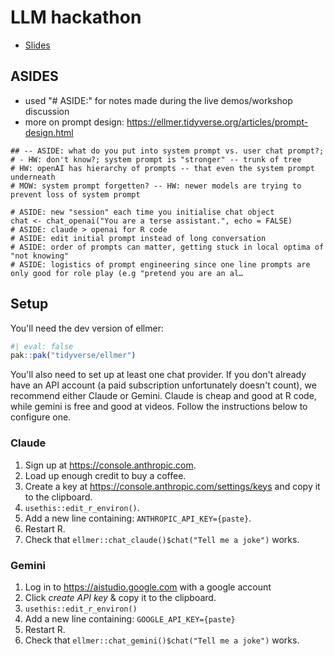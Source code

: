 # LLM hackathon

- [Slides](slides-1-monash.pdf)

## ASIDES

- used "# ASIDE:" for notes made during the live demos/workshop discussion
- more on prompt design: <https://ellmer.tidyverse.org/articles/prompt-design.html>

```
## -- ASIDE: what do you put into system prompt vs. user chat prompt?;
# - HW: don't know?; system prompt is "stronger" -- trunk of tree
# HW: openAI has hierarchy of prompts -- that even the system prompt underneath
# MOW: system prompt forgetten? -- HW: newer models are trying to prevent loss of system prompt

# ASIDE: new "session" each time you initialise chat object
chat <- chat_openai("You are a terse assistant.", echo = FALSE)
# ASIDE: claude > openai for R code
# ASIDE: edit initial prompt instead of long conversation
# ASIDE: order of prompts can matter, getting stuck in local optima of "not knowing"
# ASIDE: logistics of prompt engineering since one line prompts are only good for role play (e.g "pretend you are an al…
```

## Setup

You'll need the dev version of ellmer:

```r
#| eval: false
pak::pak("tidyverse/ellmer")
```

You'll also need to set up at least one chat provider. If you don't already have an API account (a paid subscription unfortunately doesn't count), we recommend either Claude or Gemini. Claude is cheap and good at R code, while gemini is free and good at videos. Follow the instructions below to configure one.

### Claude

1. Sign up at <https://console.anthropic.com>.
1. Load up enough credit to buy a coffee.
1. Create a key at <https://console.anthropic.com/settings/keys> and copy it to the clipboard.
1. `usethis::edit_r_environ()`.
1. Add a new line containing: `ANTHROPIC_API_KEY={paste}`.
1. Restart R.
1. Check that `ellmer::chat_claude()$chat("Tell me a joke")` works.

### Gemini

1. Log in to <https://aistudio.google.com> with a google account
1. Click *create API key* & copy it to the clipboard.
1. `usethis::edit_r_environ()`
1. Add a new line containing: `GOOGLE_API_KEY={paste}`
1. Restart R.
1. Check that `ellmer::chat_gemini()$chat("Tell me a joke")` works.
